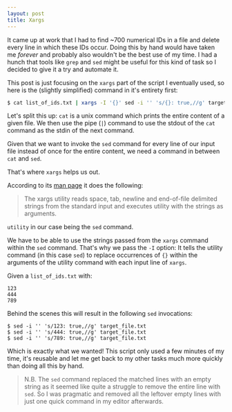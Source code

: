 ```yaml
---
layout: post
title: Xargs
---
```


It came up at work that I had to find ~700 numerical IDs in a file and delete
every line in which these IDs occur. Doing this by hand would have taken me *forever* and
probably also wouldn't be the best use of my time. I had a hunch that tools like `grep` and
`sed` might be useful for this kind of task so I decided to give it a try and automate it.


This post is just focusing on the `xargs` part of the script I eventually used, so here is 
the (slightly simplified) command in it's entirety first:

```bash
$ cat list_of_ids.txt | xargs -I '{}' sed -i '' 's/{}: true,//g' target_file.txt
```

Let's split this up:
`cat` is a unix command which prints the entire content of a given file. We then use the pipe (`|`)
command to use the stdout of the `cat` command as the stdin of the next command.

Given that we want to invoke the `sed` command for every line of our input file instead of once for
the entire content, we need a command in between `cat` and `sed`.

That's where `xargs` helps us out.

According to its [man page](http://man7.org/linux/man-pages/man1/xargs.1.html) it does the following:
> The xargs utility reads space, tab, newline and end-of-file delimited strings from the standard input and executes utility with the strings as arguments.

`utility` in our case being the `sed` command.

We have to be able to use the strings passed from the `xargs` command within the `sed` command. That's why we pass
the `-I` option: It tells the utility command (in this case `sed`) to replace occurrences of `{}`
within the arguments of the utility command with each input line of `xargs`.

Given a `list_of_ids.txt` with:
```
123
444
789
```

Behind the scenes this will result in the following `sed` invocations:
```
$ sed -i '' 's/123: true,//g' target_file.txt
$ sed -i '' 's/444: true,//g' target_file.txt
$ sed -i '' 's/789: true,//g' target_file.txt
```

Which is exactly what we wanted! This script only used a few minutes of my time, it's reusable and let me get back
to my other tasks much more quickly than doing all this by hand.

> N.B. The `sed` command replaced the matched lines with an empty string as it seemed like quite a struggle to remove
> the entire line with `sed`. So I was pragmatic and removed all the leftover empty lines with just one quick command in my editor afterwards.